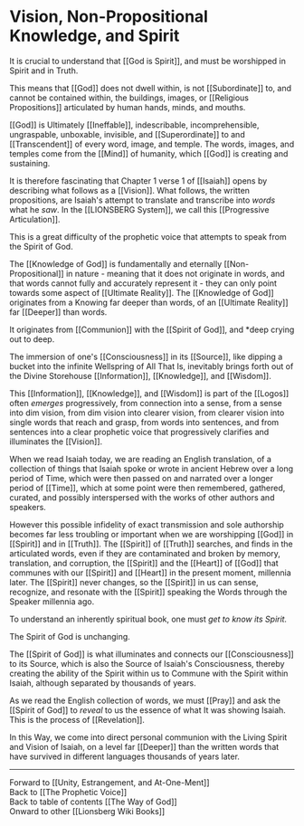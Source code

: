 # Vision, Non-Propositional Knowledge, and Spirit

It is crucial to understand that [[God is Spirit]], and must be worshipped in Spirit and in Truth. 

This means that [[God]] does not dwell within, is not [[Subordinate]] to, and cannot be contained within, the buildings, images, or [[Religious Propositions]] articulated by human hands, minds, and mouths. 

[[God]] is Ultimately [[Ineffable]], indescribable, incomprehensible, ungraspable, unboxable, invisible, and [[Superordinate]] to and [[Transcendent]] of every word, image, and temple. The words, images, and temples come from the [[Mind]] of humanity, which [[God]] is creating and sustaining.  

It is therefore fascinating that Chapter 1 verse 1 of [[Isaiah]] opens by describing what follows as a [[Vision]]. What follows, the written propositions, are Isaiah's attempt to translate and transcribe into *words* what he *saw*.  In the [[LIONSBERG System]], we call this [[Progressive Articulation]]. 

This is a great difficulty of the prophetic voice that attempts to speak from the Spirit of God. 

The [[Knowledge of God]] is fundamentally and eternally [[Non-Propositional]] in nature - meaning that it does not originate in words, and that words cannot fully and accurately represent it - they can only point towards some aspect of [[Ultimate Reality]]. The [[Knowledge of God]] originates from a Knowing far deeper than words, of an [[Ultimate Reality]] far [[Deeper]] than words. 

It originates from [[Communion]] with the [[Spirit of God]], and *deep crying out to deep.  

The immersion of one's [[Consciousness]] in its [[Source]], like dipping a bucket into the infinite Wellspring of All That Is, inevitably brings forth out of the Divine Storehouse [[Information]], [[Knowledge]], and [[Wisdom]].  

This [[Information]], [[Knowledge]], and [[Wisdom]] is part of the [[Logos]] often *emerges* progressively, from connection into a sense, from a sense into dim vision, from dim vision into clearer vision, from clearer vision into single words that reach and grasp, from words into sentences, and from sentences into a clear prophetic voice that progressively clarifies and illuminates the [[Vision]]. 

When we read Isaiah today, we are reading an English translation, of a collection of things that Isaiah spoke or wrote in ancient Hebrew over a long period of Time, which were then passed on and narrated over a longer period of [[Time]], which at some point were then remembered, gathered, curated, and possibly interspersed with the works of other authors and speakers. 

However this possible infidelity of exact transmission and sole authorship becomes far less troubling or important when we are worshipping [[God]] in [[Spirit]] and in [[Truth]]. The [[Spirit]] of [[Truth]] searches, and finds in the articulated words, even if they are contaminated and broken by memory, translation, and corruption, the [[Spirit]] and the [[Heart]] of [[God]] that communes with our [[Spirit]] and [[Heart]] in the present moment, millennia later. The [[Spirit]] never changes, so the [[Spirit]] in us can sense, recognize, and resonate with the [[Spirit]] speaking the Words through the Speaker millennia ago. 

To understand an inherently spiritual book, one must *get to know its Spirit.*  

The Spirit of God is unchanging. 

The [[Spirit of God]] is what illuminates and connects our [[Consciousness]] to its Source, which is also the Source of Isaiah's Consciousness, thereby creating the ability of the Spirit within us to Commune with the Spirit within Isaiah, although separated by thousands of years. 

As we read the English collection of words, we must [[Pray]] and ask the [[Spirit of God]] to *reveal* to us the essence of what It was showing Isaiah. This is the process of [[Revelation]]. 

In this Way, we come into direct personal communion with the Living Spirit and Vision of Isaiah, on a level far [[Deeper]] than the written words that have survived in different languages thousands of years later. 

___

Forward to [[Unity, Estrangement, and At-One-Ment]]  
Back to [[The Prophetic Voice]]  
Back to table of contents [[The Way of God]]  
Onward to other [[Lionsberg Wiki Books]]  


